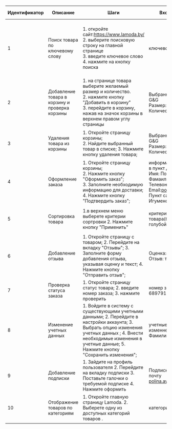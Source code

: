 | Идентификатор | Описание                                       | Шаги                                                                                                                                                                                                                             | Входные данные                                                                                                                                                                           | Ожидаемые результаты                                                                         | Фактические результаты                                                                             | Статус          |
|---------------|------------------------------------------------|----------------------------------------------------------------------------------------------------------------------------------------------------------------------------------------------------------------------------------|------------------------------------------------------------------------------------------------------------------------------------------------------------------------------------------|----------------------------------------------------------------------------------------------|----------------------------------------------------------------------------------------------------|-----------------|
| 1             | Поиск товара по ключевому слову                | 1. откройте сайт:https://www.lamoda.by/<br/> 2. выберите поисковую строку на главной страницe <br/> 3. введите ключевое слово <br/> 4. нажмите на кнопку поиска                                                                  | ключевое слово= куртка                                                                                                                                                                   | Отобразится страница с товарами, которые должны быть куртки или связанные с ними товары<br/> | Страница с результатами поиска содержит куртки и соответствует ожиданиям. <br/>![img.png](img.png) | пройден успешно |
| 2             | Добавление товара в корзину и проверка корзины | 1. на странице товара выберите желаемый размер и количество.<br/>  2. нажмите кнопку "Добавить в корзину"<br/> 3. перейдите в корзину, нажав на значок корзины в верхнем правом углу страницы                                    | Выбранный товар: Джинсы G&G <br/>  Размер:S<br/> Количество: 2                                                                                                                           | Товар добавлен в корзину с выбранным размером и количеством.                                 | Товар успешно добавлен в корзину и сумма покупки рассчитана правильно<br/>![img_1.png](img_1.png)  | пройден успешно |
| 3             | Удаления товара из корзины                     | 1. Откройте страницу корзины; <br/> 2. Найдите выбранный товар в списке; 3. Нажмите кнопку удаления товара;<br/>                                                                                                                 | Выбранный товар: Джинсы G&G <br/>  Размер:S<br/> Количество: 2                                                                                                                           | Товар успешно удален из корзины.                                                             | Товар был удален из корзины        ![img_2.png](img_2.png)                                         | пройден успешно |
| 4             | Оформление заказа                              | 1. Откройте страницу корзины; <br/> 2. Нажмите кнопку "Оформить заказ";<br/> 3. Заполните необходимую информацию для доставки;<br/> 4. Нажмите кнопку "Подтвердить заказ";                                                       | информация для доставки: в пункт доставки<br/> Имя: Полина<br/> Фамаилия: Авсюкевич <br/>Телевон:+3754473288142 <br/>Email:polina.avs@gmail.com <br/> Пункт самовывоза: Игуменский тракт | Заказ оформлен.                                                                              | Заказаз был успешно оформлен.                                                                      | пройден успешно |
| 5             | Сортировка товара                              | 1.в верхнем меню выберете критерии сортровки 2. Нажмите кнопку "Применить"                                                                                                                                                       | критерии сортировки: цвет товара(бежевый и голубой)                                                                                                                                      | Товары отсортированы в соответствии с выбранным критерием                                    | Товары отфильтрованы ![img_3.png](img_3.png)                                                       | пройден успешно |
| 6             | Добавление отзыва                              | 1. Откройте страницу с товаром; 2. Перейдите на вкладку "Отзывы"; 3. Заполните форму добавления отзыва, указывая оценку и текст; 4. Нажмите кнопку "Отправить отзыв";                                                            | Оценка:4;<br/>Отзыв: товар понравился                                                                                                                                                    | Отзыв успешно добавлен; <br/>Отзыв отображается на странице товара;                          | Отзыв успешно добавлен; <br/> Отзыв отображается на странице товара;                               |  пройден успешно               |
| 7             | Проверка статуса заказа                        | 1. Откройте страницу статус товара; 2. введите номер заказа; 3. нажмите проверить                                                                                                                                                | номер заказа: BY200823-689791                                                                                                                                                                           | Отображение корректного  статуса заказа                                                      | Получен актуальный статус заказа                                                                   |   пройден успешно              |
| 8             | Изменение учетных данных                       | 1. Войдите в систему с существующими учетными данными; 2. Перейдите в настройки аккаунта; 3. Выбрать опцию изменения учетных данных ; 4. Внести необходимые изменения в учетные данные; 5. Нажмите кнопку "Сохранить изменения"; | учетные данные для изменнения: Имя:Карина <br/> Фамилия:Авдеева <br/>                                                                                                                    | Успешное изменение учетных данных                                                            | Имя и фамилия изменены и сохранены ![img_5.png](img_5.png)                                         |    пройден успешно             |
| 9             | Добавление подписки                             | 1. Зайдите на профиль пользователя 2. Перейдите на вкладку подписки 3. Поставьте галочки о требуемой подписке 4. Нажмите оформить                                                                                                | Подписка:Ежедневно на почту polina.avs@gmail.com                                                                                                                                         | Новая подписка успешно создана                                                               | Новая подписка успешно создана на заданный email.                                                  |     пройден успешно            |
| 10            | Отображение товаров по категориям              | 1. Откройте главную страницу Lamoda. 2. Выберете одну из доступных категорий товаров .                                                                                                                                           | категория: женщинам                                                                                                                                                                      | Отображение товаром для выбранной категории                                                  | Отображение товаров для женщин ![img_6.png](img_6.png)                                             |     пройден успешно            |

